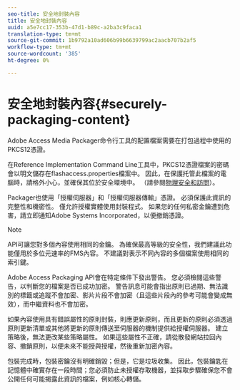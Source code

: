 ```yaml
---
seo-title: 安全地封裝內容
title: 安全地封裝內容
uuid: a5e7cc17-353b-47d1-b89c-a2ba3c9faca1
translation-type: tm+mt
source-git-commit: 1b9792a10ad606b99b6639799ac2aacb707b2af5
workflow-type: tm+mt
source-wordcount: '385'
ht-degree: 0%

---
```



# 安全地封裝內容{#securely-packaging-content}

Adobe Access Media Packager命令行工具的配置檔案需要在打包過程中使用的PKCS12憑證。

在Reference Implementation Command Line工具中，PKCS12憑證檔案的密碼會以明文儲存在flashaccess.properties檔案中。 因此，在保護托管此檔案的電腦時，請格外小心，並確保其位於安全環境中。 （請參閱[物理安全和訪問](../../aaxs-secure-deployment-guidelines/physical-sec-and-access.md)）。

Packager也使用「授權伺服器」和「授權伺服器傳輸」憑證。 必須保護此資訊的完整性和機密性。 僅允許授權實體使用封裝程式。 如果您的任何私密金鑰遭到危害，請立即通知Adobe Systems Incorporated，以便撤銷憑證。

>[!NOTE]
>
>API可讓您對多個內容使用相同的金鑰。 為確保最高等級的安全性，我們建議此功能僅用於多位元速率的FMS內容。 不建議對表示不同內容的多個檔案使用相同的索引鍵。

Adobe Access Packaging API會在特定條件下發出警告。 您必須檢閱這些警告，以判斷您的檔案是否已成功加密。 警告訊息可能會指出原則已過期、無法識別的標籤或追蹤不會加密、影片片段不會加密（且這些片段內的參考可能會變成無效），而中繼資料也不會加密。

如果內容使用具有錯誤屬性的原則封裝，則應更新原則，而且更新的原則必須透過原則更新清單或其他將更新的原則傳送至伺服器的機制提供給授權伺服器。 建立策略後，無法更改某些策略屬性。 如果這些屬性不正確，請從散發網站拉回內容、撤銷原則，以便未來不能授與授權，然後重新加密內容。

包裝完成時，包裝密鑰沒有明確銷毀；但是，它是垃圾收集。 因此，包裝鑰匙在記憶體中確實存在一段時間；您必須防止未授權存取機器，並採取步驟確保您不會公開任何可能揭露此資訊的檔案，例如核心轉儲。
